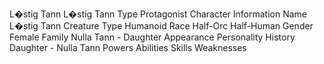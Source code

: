 L�stig Tann  L�stig Tann 
Type 
Protagonist 
Character Information 
Name 
L�stig Tann 
Creature Type 
Humanoid 
Race 
Half-Orc Half-Human 
Gender 
Female 
Family 
Nulla Tann - Daughter 
Appearance
Personality
History
Daughter - Nulla Tann 
Powers
Abilities
Skills 
Weaknesses